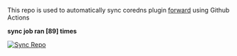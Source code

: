 This repo is used to automatically sync coredns plugin [forward](https://github.com/QZLin/forward) using Github Actions

**sync job ran [89] times**

[![Sync Repo](https://github.com/QZLin/coredns-extract/actions/workflows/sync.yaml/badge.svg)](https://github.com/QZLin/coredns-extract/actions/workflows/sync.yaml)
